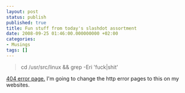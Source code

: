 ```yaml
---
layout: post
status: publish
published: true
title: Fun stuff from today's slashdot assortment
date: 2008-09-25 01:46:00.000000000 +02:00
categories:
- Musings
tags: []
---
```

<blockquote>cd /usr/src/linux &amp;&amp; grep -Eri 'fuck|shit'</blockquote>

<a href="http://bp2.blogger.com/__Uxk2OOQle8/SITkVuyeKPI/AAAAAAAAAEU/0w9sZ1fyVus/s1600-h/error.jpg">404 error page.</a> I'm going to change the http error pages to this on my websites.
